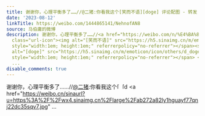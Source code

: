 ```yaml
---
title: 谢谢你，心理平衡多了……//@二猪:你看我这个[笑而不语][doge] 评论配图 - 转发 @马伯庸:&ensp;路遇一块坏掉的招牌：华齿口空……这对一个种了五颗牙的人来说，...
date: '2023-08-12'
linkTitle: https://weibo.com/1444865141/NehnofAN8
source: 马伯庸的微博
description: 谢谢你，心理平衡多了……//<a href="https://weibo.com/n/%E4%BA%8C%E7%8C%AA">@二猪</a>:你看我这个<span
  class="url-icon"><img alt="[笑而不语]" src="https://h5.sinaimg.cn/m/emoticon/icon/default/d_heiheihei-5170f2f55c.png"
  style="width:1em; height:1em;" referrerpolicy="no-referrer"></span><span class="url-icon"><img
  alt="[doge]" src="https://h5.sinaimg.cn/m/emoticon/icon/others/d_doge-be7f768d78.png"
  style="width:1em; height:1em;" referrerpolicy="no-referrer"></span> <a href="https://weibo.cn/sinaurl?u=https%3A%2F%2Fwx4.sinaimg.cn%2Flarge%2Fab272a82ly1hguayf77qnj22dc35sqv7.jpg"
  ...
disable_comments: true
---
```

谢谢你，心理平衡多了……//<a href="https://weibo.com/n/%E4%BA%8C%E7%8C%AA">@二猪</a>:你看我这个<span class="url-icon"><img alt="[笑而不语]" src="https://h5.sinaimg.cn/m/emoticon/icon/default/d_heiheihei-5170f2f55c.png" style="width:1em; height:1em;" referrerpolicy="no-referrer"></span><span class="url-icon"><img alt="[doge]" src="https://h5.sinaimg.cn/m/emoticon/icon/others/d_doge-be7f768d78.png" style="width:1em; height:1em;" referrerpolicy="no-referrer"></span> <a href="https://weibo.cn/sinaurl?u=https%3A%2F%2Fwx4.sinaimg.cn%2Flarge%2Fab272a82ly1hguayf77qnj22dc35sqv7.jpg" ...